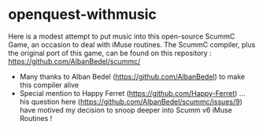 # openquest-withmusic
 Here is a modest attempt to put music into this open-source ScummC Game, an occasion to deal with iMuse routines.
 The ScummC compiler, plus the original port of this game, can be found on this repository : https://github.com/AlbanBedel/scummc/

 * Many thanks to Alban Bedel (https://github.com/AlbanBedel) to make this compiler alive
 * Special mention to Happy Ferret (https://github.com/Happy-Ferret) ... his question here (https://github.com/AlbanBedel/scummc/issues/9) have motived my decision  to snoop deeper into Scumm v6 iMuse Routines !
